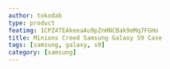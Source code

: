 ```yaml
---
author: tokodab
type: product
featimg: 1CPZ4TEAkeeaAu9pZnHNCBak9eMq7FGHo
title: Minions Creed Samsung Galaxy S9 Case
tags: [samsung, galaxy, s9]
category: [samsung]
---
```

